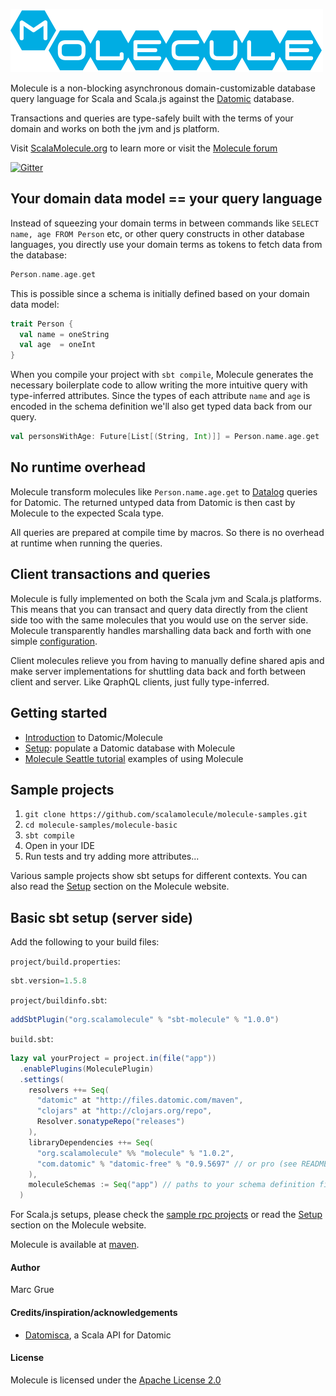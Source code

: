 ![](project/resources/Molecule-logo.png)

Molecule is a non-blocking asynchronous domain-customizable database query language for Scala and Scala.js against the [Datomic][datomic] database.

Transactions and queries are type-safely built with the terms of your domain and works on both the jvm and js platform.

Visit [ScalaMolecule.org](http://ScalaMolecule.org) to learn more or visit the [Molecule forum](https://groups.google.com/forum/#!forum/molecule-dsl)

[![Gitter](https://badges.gitter.im/scalamolecule/Lobby.svg)](https://gitter.im/scalamolecule/Lobby?utm_source=badge&utm_medium=badge&utm_campaign=pr-badge)


## Your domain data model == your query language

Instead of squeezing your domain terms in between commands like `SELECT name, age FROM Person` etc, or other query constructs in other database languages, you directly use your domain terms as tokens to fetch data from the database:

```scala
Person.name.age.get
```

This is possible since a schema is initially defined based on your domain data model:

```scala
trait Person {
  val name = oneString
  val age  = oneInt
}
```
When you compile your project with `sbt compile`, Molecule generates the necessary boilerplate code to allow writing the more intuitive query with type-inferred attributes. Since the types of each attribute `name` and `age` is encoded in the schema definition we'll also get typed data back from our query.

```scala
val personsWithAge: Future[List[(String, Int)]] = Person.name.age.get
```


## No runtime overhead
Molecule transform molecules like `Person.name.age.get` to [Datalog](https://docs.datomic.com/on-prem/query.html) queries for Datomic. The returned untyped data from Datomic is then cast by Molecule to the expected Scala type.

All queries are prepared at compile time by macros. So there is no overhead at runtime when running the queries.


## Client transactions and queries

Molecule is fully implemented on both the Scala jvm and Scala.js platforms. This means that you can transact and query data directly from the client side too with the same molecules that you would use on the server side. Molecule transparently handles marshalling data back and forth with one simple [configuration](). 

Client molecules relieve you from having to manually define shared apis and make server implementations for shuttling data back and forth between client and server. Like QraphQL clients, just fully type-inferred.


## Getting started

- [Introduction](http://www.scalamolecule.org/intro/) to Datomic/Molecule
- [Setup][setup]: populate a Datomic database with Molecule
- [Molecule Seattle tutorial](http://www.scalamolecule.org/community/seattle/) examples of using Molecule


## Sample projects

1. `git clone https://github.com/scalamolecule/molecule-samples.git`
2. `cd molecule-samples/molecule-basic`
3. `sbt compile`
4. Open in your IDE
5. Run tests and try adding more attributes...

Various sample projects show sbt setups for different contexts. You can also read the [Setup][setup] section on the Molecule website. 


## Basic sbt setup (server side)

Add the following to your build files:

`project/build.properties`:

```scala
sbt.version=1.5.8
```

`project/buildinfo.sbt`:

```scala
addSbtPlugin("org.scalamolecule" % "sbt-molecule" % "1.0.0")
```

`build.sbt`:

```scala
lazy val yourProject = project.in(file("app"))
  .enablePlugins(MoleculePlugin)
  .settings(
    resolvers ++= Seq(
      "datomic" at "http://files.datomic.com/maven",
      "clojars" at "http://clojars.org/repo",
      Resolver.sonatypeRepo("releases")
    ),
    libraryDependencies ++= Seq(
      "org.scalamolecule" %% "molecule" % "1.0.2",
      "com.datomic" % "datomic-free" % "0.9.5697" // or pro (see README_pro)
    ),
    moleculeSchemas := Seq("app") // paths to your schema definition files...
  )
```

For Scala.js setups, please check the [sample rpc projects]() or read the [Setup][setup] section on the Molecule website.

Molecule is available at [maven]((https://repo1.maven.org/maven2/org/scalamolecule/)).


#### Author
Marc Grue


#### Credits/inspiration/acknowledgements
- [Datomisca](https://github.com/pellucidanalytics/datomisca), a Scala API for Datomic

#### License
Molecule is licensed under the [Apache License 2.0](http://en.wikipedia.org/wiki/Apache_license)

[datomic]: http://www.datomic.com
[setup]: http://www.scalamolecule.org/setup/
